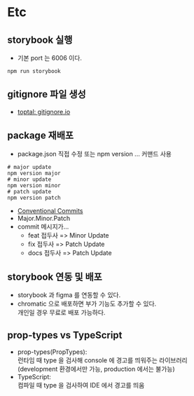 # Etc

## storybook 실행

- 기본 port 는 6006 이다.

```shell
npm run storybook
```

## gitignore 파일 생성

- [toptal: gitignore.io](https://www.toptal.com/developers/gitignore)

## package 재배포

- package.json 직접 수정 또는 npm version ... 커맨드 사용

```shell
# major update
npm version major
# minor update
npm version minor
# patch update
npm version patch
```

- [Conventional Commits](https://www.conventionalcommits.org/en/v1.0.0/)
- Major.Minor.Patch
- commit 메시지가...
  - feat 접두사 => Minor Update
  - fix 접두사 => Patch Update
  - docs 접두사 => Patch Update

## storybook 연동 및 배포

- storybook 과 figma 를 연동할 수 있다.
- chromatic 으로 배포하면 부가 기능도 추가할 수 있다.  
  개인일 경우 무료로 배포 가능하다.

## prop-types vs TypeScript

- prop-types(PropTypes):  
  런타임 때 type 을 검사해 console 에 경고를 띄워주는 라이브러리  
  (development 환경에서만 가능, production 에서는 불가능)
- TypeScript:  
  컴파일 때 type 을 검사하여 IDE 에서 경고를 띄움
